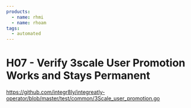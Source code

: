 ```yaml
---
products:
  - name: rhmi
  - name: rhoam
tags:
  - automated
---
```


# H07 - Verify 3scale User Promotion Works and Stays Permanent

https://github.com/integr8ly/integreatly-operator/blob/master/test/common/3Scale_user_promotion.go
